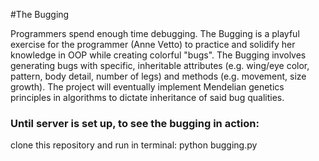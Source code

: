 #The Bugging

Programmers spend enough time debugging. The Bugging is a playful exercise for the programmer (Anne Vetto) to practice and solidify her knowledge in OOP while creating colorful "bugs". The Bugging involves generating bugs with specific, inheritable attributes (e.g. wing/eye color, pattern, body detail, number of legs) and methods (e.g. movement, size growth). The project will eventually implement Mendelian genetics principles in algorithms to dictate inheritance of said bug qualities.

### Until server is set up, to see the bugging in action:

clone this repository and run in terminal:
    python bugging.py
